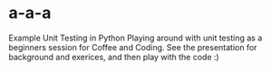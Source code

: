 # a-a-a
Example Unit Testing in Python 
Playing around with unit testing as a beginners session for Coffee and Coding.
See the presentation for background and exerices, and then play with the code :)

